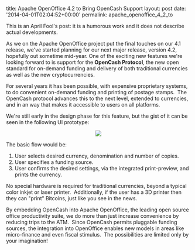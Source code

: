 title: Apache OpenOffice 4.2 to Bring OpenCash Support
layout: post
date: '2014-04-01T02:04:52+00:00'
permalink: apache_openoffice_4_2_to

<p>This is an April Fool's post: it is a humorous work and it does not describe actual developments.<br /></p>
  <p>As we on the Apache OpenOffice project put the final touches on our 4.1 release, we've started planning for our next major release, version 4.2, hopefully out sometime mid-year. One of the exciting new features we're looking forward to is support for the <b>OpenCash Protocol</b>, the new open standard for on-demand funding and delivery of both traditional currencies as well as the new cryptocurrencies.</p> 
  <p>For several years it has been possible, with expensive proprietary systems, to do convenient on-demand funding and printing of postage stamps.&nbsp; The OpenCash protocol advances this to the next level, extended to currencies, and in an way that makes it accessible to users on all platforms. </p> 
  <p>We're still early in the design phase for this feature, but the gist of it can be seen in the following UI prototype: <br /></p> 
  <div align="center"><img src="https://blogs.apache.org/OOo/mediaresource/b3c382d4-cf7d-4efd-8097-718f4c82e03e" /></div> 
  <p> The basic flow would be: <br /></p> 
  <ol> 
    <li>User selects desired currency, denomination and number of copies.<br /></li> 
    <li>User specifies a funding source.</li> 
    <li>User confirms the desired settings, via the integrated print-preview, and prints the currency.&nbsp; <br /></li> 
  </ol>No special hardware is required for traditional currencies, beyond a typical color inkjet or laser printer.&nbsp; Additionally, if the user has a 3D printer then they can &quot;print&quot; Bitcoins, just like you see in the news.
  
  
  
  
  
  
  
  
  
  
  <p>By embedding OpenCash into Apache OpenOffice, the leading open source office productivity suite, we do more than just increase convenience by reducing trips to the ATM.&nbsp; Since OpenCash permits pluggable funding sources, the integration into OpenOffice enables new models in areas like micro-finance and even fiscal stimulus.&nbsp; The possibilities are limited only by your imagination!<br /></p>
